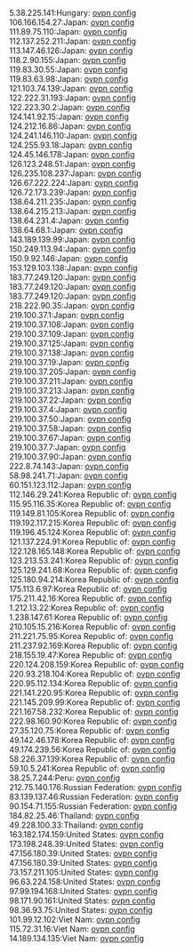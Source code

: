 5.38.225.141:Hungary: [ovpn config](vpn/5_38_225_141.ovpn)  
106.166.154.27:Japan: [ovpn config](vpn/106_166_154_27.ovpn)  
111.89.75.110:Japan: [ovpn config](vpn/111_89_75_110.ovpn)  
112.137.252.211:Japan: [ovpn config](vpn/112_137_252_211.ovpn)  
113.147.46.126:Japan: [ovpn config](vpn/113_147_46_126.ovpn)  
118.2.90.155:Japan: [ovpn config](vpn/118_2_90_155.ovpn)  
119.83.30.55:Japan: [ovpn config](vpn/119_83_30_55.ovpn)  
119.83.63.98:Japan: [ovpn config](vpn/119_83_63_98.ovpn)  
121.103.74.139:Japan: [ovpn config](vpn/121_103_74_139.ovpn)  
122.222.31.193:Japan: [ovpn config](vpn/122_222_31_193.ovpn)  
122.223.30.2:Japan: [ovpn config](vpn/122_223_30_2.ovpn)  
124.141.92.15:Japan: [ovpn config](vpn/124_141_92_15.ovpn)  
124.212.16.86:Japan: [ovpn config](vpn/124_212_16_86.ovpn)  
124.241.146.110:Japan: [ovpn config](vpn/124_241_146_110.ovpn)  
124.255.93.18:Japan: [ovpn config](vpn/124_255_93_18.ovpn)  
124.45.146.178:Japan: [ovpn config](vpn/124_45_146_178.ovpn)  
126.123.248.51:Japan: [ovpn config](vpn/126_123_248_51.ovpn)  
126.235.108.237:Japan: [ovpn config](vpn/126_235_108_237.ovpn)  
126.67.222.224:Japan: [ovpn config](vpn/126_67_222_224.ovpn)  
126.72.173.239:Japan: [ovpn config](vpn/126_72_173_239.ovpn)  
138.64.211.235:Japan: [ovpn config](vpn/138_64_211_235.ovpn)  
138.64.215.213:Japan: [ovpn config](vpn/138_64_215_213.ovpn)  
138.64.231.4:Japan: [ovpn config](vpn/138_64_231_4.ovpn)  
138.64.68.1:Japan: [ovpn config](vpn/138_64_68_1.ovpn)  
143.189.139.99:Japan: [ovpn config](vpn/143_189_139_99.ovpn)  
150.249.113.94:Japan: [ovpn config](vpn/150_249_113_94.ovpn)  
150.9.92.146:Japan: [ovpn config](vpn/150_9_92_146.ovpn)  
153.129.103.138:Japan: [ovpn config](vpn/153_129_103_138.ovpn)  
183.77.249.120:Japan: [ovpn config](vpn/183_77_249_120.ovpn)  
183.77.249.120:Japan: [ovpn config](vpn/183_77_249_120.ovpn)  
183.77.249.120:Japan: [ovpn config](vpn/183_77_249_120.ovpn)  
218.222.90.35:Japan: [ovpn config](vpn/218_222_90_35.ovpn)  
219.100.37.1:Japan: [ovpn config](vpn/219_100_37_1.ovpn)  
219.100.37.108:Japan: [ovpn config](vpn/219_100_37_108.ovpn)  
219.100.37.109:Japan: [ovpn config](vpn/219_100_37_109.ovpn)  
219.100.37.125:Japan: [ovpn config](vpn/219_100_37_125.ovpn)  
219.100.37.138:Japan: [ovpn config](vpn/219_100_37_138.ovpn)  
219.100.37.19:Japan: [ovpn config](vpn/219_100_37_19.ovpn)  
219.100.37.205:Japan: [ovpn config](vpn/219_100_37_205.ovpn)  
219.100.37.211:Japan: [ovpn config](vpn/219_100_37_211.ovpn)  
219.100.37.213:Japan: [ovpn config](vpn/219_100_37_213.ovpn)  
219.100.37.22:Japan: [ovpn config](vpn/219_100_37_22.ovpn)  
219.100.37.4:Japan: [ovpn config](vpn/219_100_37_4.ovpn)  
219.100.37.50:Japan: [ovpn config](vpn/219_100_37_50.ovpn)  
219.100.37.58:Japan: [ovpn config](vpn/219_100_37_58.ovpn)  
219.100.37.67:Japan: [ovpn config](vpn/219_100_37_67.ovpn)  
219.100.37.7:Japan: [ovpn config](vpn/219_100_37_7.ovpn)  
219.100.37.90:Japan: [ovpn config](vpn/219_100_37_90.ovpn)  
222.8.74.143:Japan: [ovpn config](vpn/222_8_74_143.ovpn)  
58.98.241.71:Japan: [ovpn config](vpn/58_98_241_71.ovpn)  
60.151.123.112:Japan: [ovpn config](vpn/60_151_123_112.ovpn)  
112.146.29.241:Korea Republic of: [ovpn config](vpn/112_146_29_241.ovpn)  
115.95.116.35:Korea Republic of: [ovpn config](vpn/115_95_116_35.ovpn)  
119.149.81.105:Korea Republic of: [ovpn config](vpn/119_149_81_105.ovpn)  
119.192.117.215:Korea Republic of: [ovpn config](vpn/119_192_117_215.ovpn)  
119.196.45.124:Korea Republic of: [ovpn config](vpn/119_196_45_124.ovpn)  
121.137.224.91:Korea Republic of: [ovpn config](vpn/121_137_224_91.ovpn)  
122.128.165.148:Korea Republic of: [ovpn config](vpn/122_128_165_148.ovpn)  
123.213.53.241:Korea Republic of: [ovpn config](vpn/123_213_53_241.ovpn)  
125.129.241.68:Korea Republic of: [ovpn config](vpn/125_129_241_68.ovpn)  
125.180.94.214:Korea Republic of: [ovpn config](vpn/125_180_94_214.ovpn)  
175.113.6.97:Korea Republic of: [ovpn config](vpn/175_113_6_97.ovpn)  
175.211.42.16:Korea Republic of: [ovpn config](vpn/175_211_42_16.ovpn)  
1.212.13.22:Korea Republic of: [ovpn config](vpn/1_212_13_22.ovpn)  
1.238.147.61:Korea Republic of: [ovpn config](vpn/1_238_147_61.ovpn)  
210.105.15.216:Korea Republic of: [ovpn config](vpn/210_105_15_216.ovpn)  
211.221.75.95:Korea Republic of: [ovpn config](vpn/211_221_75_95.ovpn)  
211.237.92.169:Korea Republic of: [ovpn config](vpn/211_237_92_169.ovpn)  
218.155.19.47:Korea Republic of: [ovpn config](vpn/218_155_19_47.ovpn)  
220.124.208.159:Korea Republic of: [ovpn config](vpn/220_124_208_159.ovpn)  
220.93.218.104:Korea Republic of: [ovpn config](vpn/220_93_218_104.ovpn)  
220.95.112.134:Korea Republic of: [ovpn config](vpn/220_95_112_134.ovpn)  
221.141.220.95:Korea Republic of: [ovpn config](vpn/221_141_220_95.ovpn)  
221.145.209.99:Korea Republic of: [ovpn config](vpn/221_145_209_99.ovpn)  
221.167.58.232:Korea Republic of: [ovpn config](vpn/221_167_58_232.ovpn)  
222.98.160.90:Korea Republic of: [ovpn config](vpn/222_98_160_90.ovpn)  
27.35.120.75:Korea Republic of: [ovpn config](vpn/27_35_120_75.ovpn)  
49.142.46.178:Korea Republic of: [ovpn config](vpn/49_142_46_178.ovpn)  
49.174.239.56:Korea Republic of: [ovpn config](vpn/49_174_239_56.ovpn)  
58.226.37.139:Korea Republic of: [ovpn config](vpn/58_226_37_139.ovpn)  
59.10.5.241:Korea Republic of: [ovpn config](vpn/59_10_5_241.ovpn)  
38.25.7.244:Peru: [ovpn config](vpn/38_25_7_244.ovpn)  
212.75.140.176:Russian Federation: [ovpn config](vpn/212_75_140_176.ovpn)  
83.139.137.46:Russian Federation: [ovpn config](vpn/83_139_137_46.ovpn)  
90.154.71.155:Russian Federation: [ovpn config](vpn/90_154_71_155.ovpn)  
184.82.25.46:Thailand: [ovpn config](vpn/184_82_25_46.ovpn)  
49.228.100.33:Thailand: [ovpn config](vpn/49_228_100_33.ovpn)  
163.182.174.159:United States: [ovpn config](vpn/163_182_174_159.ovpn)  
173.198.248.39:United States: [ovpn config](vpn/173_198_248_39.ovpn)  
47.156.180.39:United States: [ovpn config](vpn/47_156_180_39.ovpn)  
47.156.180.39:United States: [ovpn config](vpn/47_156_180_39.ovpn)  
73.157.211.105:United States: [ovpn config](vpn/73_157_211_105.ovpn)  
96.63.224.158:United States: [ovpn config](vpn/96_63_224_158.ovpn)  
97.99.194.168:United States: [ovpn config](vpn/97_99_194_168.ovpn)  
98.171.90.161:United States: [ovpn config](vpn/98_171_90_161.ovpn)  
98.36.93.75:United States: [ovpn config](vpn/98_36_93_75.ovpn)  
101.99.12.102:Viet Nam: [ovpn config](vpn/101_99_12_102.ovpn)  
115.72.31.16:Viet Nam: [ovpn config](vpn/115_72_31_16.ovpn)  
14.189.134.135:Viet Nam: [ovpn config](vpn/14_189_134_135.ovpn)  
